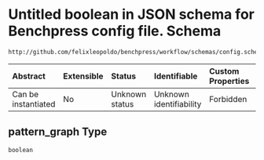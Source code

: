 # Untitled boolean in JSON schema for Benchpress config file. Schema

```txt
http://github.com/felixleopoldo/benchpress/workflow/schemas/config.schema.json#/definitions/dualpc/properties/pattern_graph
```



| Abstract            | Extensible | Status         | Identifiable            | Custom Properties | Additional Properties | Access Restrictions | Defined In                                                       |
| :------------------ | :--------- | :------------- | :---------------------- | :---------------- | :-------------------- | :------------------ | :--------------------------------------------------------------- |
| Can be instantiated | No         | Unknown status | Unknown identifiability | Forbidden         | Allowed               | none                | [config.schema.json*](config.schema.json "open original schema") |

## pattern_graph Type

`boolean`
